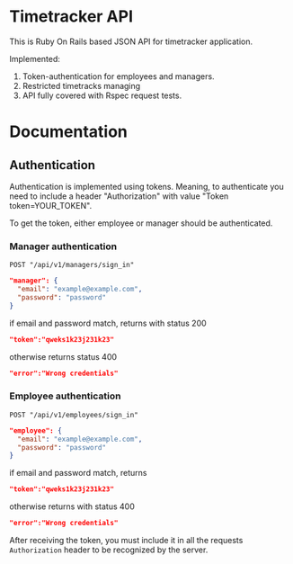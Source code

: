 # Timetracker API

This is Ruby On Rails based JSON API for timetracker application.

Implemented:
1. Token-authentication for employees and managers.
2. Restricted timetracks managing
3. API fully covered with Rspec request tests.

# Documentation

## Authentication

Authentication is implemented using tokens. Meaning, to authenticate you need to include a header "Authorization" with value "Token token=YOUR_TOKEN".

To get the token, either employee or manager should be authenticated.

### Manager authentication

`POST "/api/v1/managers/sign_in"`

```json
"manager": {
  "email": "example@example.com",
  "password": "password"
}
```

if email and password match, returns with status 200

```json
"token":"qweks1k23j231k23"
```

otherwise returns status 400

```json
"error":"Wrong credentials"
```

### Employee authentication

`POST "/api/v1/employees/sign_in"`
```json
"employee": {
  "email": "example@example.com",
  "password": "password"
}
```

if email and password match, returns

```json
"token":"qweks1k23j231k23"
```

otherwise returns with status 400

```json
"error":"Wrong credentials"
```

After receiving the token, you must include it in all the requests `Authorization` header to be recognized by the server.
